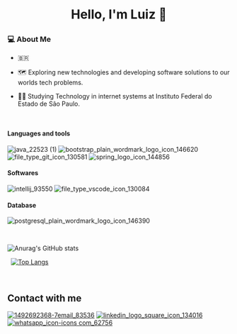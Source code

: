 # <p align="center">Hello, I'm Luiz :wave:</p>

### :computer: About Me

  *  :brazil:
  
  *  :world_map: Exploring new technologies and developing software solutions to our worlds tech problems.
  
  *  👨‍🎓 Studying Technology in internet systems at Instituto Federal do Estado de São Paulo.
&nbsp;

&nbsp;


#### Languages and tools

![java_22523 (1)](https://user-images.githubusercontent.com/80286396/121232375-ec811000-c867-11eb-97fa-0543c83c7efe.png)
![bootstrap_plain_wordmark_logo_icon_146620](https://user-images.githubusercontent.com/80286396/121232665-3538c900-c868-11eb-8bce-54ce5691af04.png)
![file_type_git_icon_130581](https://user-images.githubusercontent.com/80286396/121233302-e9d2ea80-c868-11eb-9b70-619d3b39b4a7.png)
![spring_logo_icon_144856](https://user-images.githubusercontent.com/80286396/121251828-ad5db980-c87d-11eb-8fca-36fff9b2f0dd.png)


#### Softwares

![intellij_93550](https://user-images.githubusercontent.com/80286396/121233675-3d453880-c869-11eb-94ad-d676be78c11b.png)
![file_type_vscode_icon_130084](https://user-images.githubusercontent.com/80286396/121233681-3dddcf00-c869-11eb-966a-16d09052c6ad.png)

#### Database

![postgresql_plain_wordmark_logo_icon_146390](https://user-images.githubusercontent.com/80286396/121233698-446c4680-c869-11eb-8a5c-470c3fd48a4a.png)
&nbsp;

&nbsp;


![Anurag's GitHub stats](https://github-readme-stats.vercel.app/api?username=LuizTFreitas&show_icons=true&theme=dark)
&nbsp;

&nbsp;
[![Top Langs](https://github-readme-stats.vercel.app/api/top-langs/?username=LuizTFreitas&layout=compact)](https://github.com/LuizTFreitas/github-readme-stats)
&nbsp;

&nbsp;


## Contact with me

[![1492692368-7email_83536](https://user-images.githubusercontent.com/80286396/121246545-ac298e00-c877-11eb-9879-99e59454c8e1.png)](mailto:freitasow@gmail.com)
[![linkedin_logo_square_icon_134016](https://user-images.githubusercontent.com/80286396/121246591-b6e42300-c877-11eb-9917-bb04a91cc0d1.png)](https://www.linkedin.com/in/luiz-augusto-freitas-7a0b88208/)
[![whatsapp_icon-icons com_62756](https://user-images.githubusercontent.com/80286396/121246715-d54a1e80-c877-11eb-8c04-a875364c0a3d.png)](https://api.whatsapp.com/send?phone=5519994142662)
